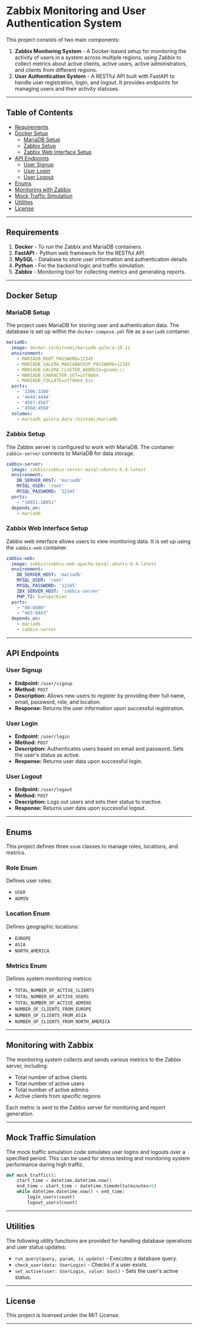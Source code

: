 # Zabbix Monitoring and User Authentication System

This project consists of two main components:

1. **Zabbix Monitoring System** - A Docker-based setup for monitoring the activity of users in a system across multiple regions, using Zabbix to collect metrics about active clients, active users, active administrators, and clients from different regions.
2. **User Authentication System** - A RESTful API built with FastAPI to handle user registration, login, and logout. It provides endpoints for managing users and their activity statuses.

---

## Table of Contents

- [Requirements](#requirements)
- [Docker Setup](#docker-setup)
  - [MariaDB Setup](#mariadb-setup)
  - [Zabbix Setup](#zabbix-setup)
  - [Zabbix Web Interface Setup](#zabbix-web-interface-setup)
- [API Endpoints](#api-endpoints)
  - [User Signup](#user-signup)
  - [User Login](#user-login)
  - [User Logout](#user-logout)
- [Enums](#enums)
- [Monitoring with Zabbix](#monitoring-with-zabbix)
- [Mock Traffic Simulation](#mock-traffic-simulation)
- [Utilities](#utilities)
- [License](#license)

---

## Requirements

1. **Docker** - To run the Zabbix and MariaDB containers.
2. **FastAPI** - Python web framework for the RESTful API.
3. **MySQL** - Database to store user information and authentication details.
4. **Python** - For the backend logic and traffic simulation.
5. **Zabbix** - Monitoring tool for collecting metrics and generating reports.

---

## Docker Setup

### MariaDB Setup

The project uses MariaDB for storing user and authentication data. The database is set up within the `docker-compose.yml` file as a `mariadb` container.

```yaml
mariadb:
  image: docker.io/bitnami/mariadb-galera:10.11
  environment:
    - MARIADB_ROOT_PASSWORD=12345
    - MARIADB_GALERA_MARIABACKUP_PASSWORD=12345
    - MARIADB_GALERA_CLUSTER_ADDRESS=gcomm://
    - MARIADB_CHARACTER_SET=utf8mb4
    - MARIADB_COLLATE=utf8mb4_bin
  ports:
    - '3306:3306'
    - '4444:4444'
    - '4567:4567'
    - '4568:4568'
  volumes:
    - mariadb_galera_data:/bitnami/mariadb
```

### Zabbix Setup

The Zabbix server is configured to work with MariaDB. The container `zabbix-server` connects to MariaDB for data storage.

```yaml
zabbix-server:
  image: zabbix/zabbix-server-mysql:ubuntu-6.4-latest
  environment:
    DB_SERVER_HOST: 'mariadb'
    MYSQL_USER: 'root'
    MYSQL_PASSWORD: '12345'
  ports:
    - "10051:10051"
  depends_on:
    - mariadb
```

### Zabbix Web Interface Setup

Zabbix web interface allows users to view monitoring data. It is set up using the `zabbix-web` container.

```yaml
zabbix-web:
  image: zabbix/zabbix-web-apache-mysql:ubuntu-6.4-latest
  environment:
    DB_SERVER_HOST: 'mariadb'
    MYSQL_USER: 'root'
    MYSQL_PASSWORD: '12345'
    ZBX_SERVER_HOST: 'zabbix-server'
    PHP_TZ: Europe/Kiev
  ports:
    - "80:8080"
    - "443:8443"
  depends_on:
    - mariadb
    - zabbix-server
```

---

## API Endpoints

### User Signup

- **Endpoint:** `/user/signup`
- **Method:** `POST`
- **Description:** Allows new users to register by providing their full name, email, password, role, and location.
- **Response:** Returns the user information upon successful registration.

### User Login

- **Endpoint:** `/user/login`
- **Method:** `POST`
- **Description:** Authenticates users based on email and password. Sets the user's status as active.
- **Response:** Returns user data upon successful login.

### User Logout

- **Endpoint:** `/user/logout`
- **Method:** `POST`
- **Description:** Logs out users and sets their status to inactive.
- **Response:** Returns user data upon successful logout.

---

## Enums

This project defines three `enum` classes to manage roles, locations, and metrics.

### Role Enum
Defines user roles:
- `USER`
- `ADMIN`

### Location Enum
Defines geographic locations:
- `EUROPE`
- `ASIA`
- `NORTH_AMERICA`

### Metrics Enum
Defines system monitoring metrics:
- `TOTAL_NUMBER_OF_ACTIVE_CLIENTS`
- `TOTAL_NUMBER_OF_ACTIVE_USERS`
- `TOTAL_NUMBER_OF_ACTIVE_ADMINS`
- `NUMBER_OF_CLIENTS_FROM_EUROPE`
- `NUMBER_OF_CLIENTS_FROM_ASIA`
- `NUMBER_OF_CLIENTS_FROM_NORTH_AMERICA`

---

## Monitoring with Zabbix

The monitoring system collects and sends various metrics to the Zabbix server, including:

- Total number of active clients
- Total number of active users
- Total number of active admins
- Active clients from specific regions

Each metric is sent to the Zabbix server for monitoring and report generation.

---

## Mock Traffic Simulation

The mock traffic simulation code simulates user logins and logouts over a specified period. This can be used for stress testing and monitoring system performance during high traffic.

```python
def mock_traffic():
    start_time = datetime.datetime.now()
    end_time = start_time + datetime.timedelta(minutes=5)
    while datetime.datetime.now() < end_time:
        login_users(count)
        logout_users(count)
```

---

## Utilities

The following utility functions are provided for handling database operations and user status updates:

- `run_query(query, param, is_update)` - Executes a database query.
- `check_user(data: UserLogin)` - Checks if a user exists.
- `set_active(user: UserLogin, value: bool)` - Sets the user's active status.

---

## License

This project is licensed under the MIT License.

---
